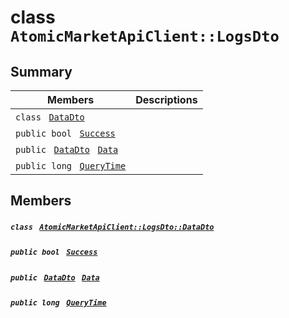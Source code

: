 # class `AtomicMarketApiClient::LogsDto` 

## Summary

 Members                                | Descriptions                                
----------------------------------------|---------------------------------------------
`class ` [`DataDto`](.github/workflows/documentation/md/AtomicMarketApiClient--LogsDto--DataDto.md#class_atomic_market_api_client_1_1_logs_dto_1_1_data_dto)        | 
`public bool ` [`Success`](#class_atomic_market_api_client_1_1_logs_dto_1a506fb037fbb6bfe8f254c021a2c3cfac) | 
`public ` [`DataDto`](.github/workflows/documentation/md/AtomicMarketApiClient--LogsDto--DataDto.md#class_atomic_market_api_client_1_1_logs_dto_1_1_data_dto)` ` [`Data`](#class_atomic_market_api_client_1_1_logs_dto_1a6ed89521b3da4f30d2ab82c36d0afd13) | 
`public long ` [`QueryTime`](#class_atomic_market_api_client_1_1_logs_dto_1a6cc7a06930fbe1e28eb7eed2599015c9) | 

## Members

##### `class ` [`AtomicMarketApiClient::LogsDto::DataDto`](.github/workflows/documentation/md/AtomicMarketApiClient--LogsDto--DataDto.md#class_atomic_market_api_client_1_1_logs_dto_1_1_data_dto) 

##### `public bool ` [`Success`](#class_atomic_market_api_client_1_1_logs_dto_1a506fb037fbb6bfe8f254c021a2c3cfac) 

##### `public ` [`DataDto`](.github/workflows/documentation/md/AtomicMarketApiClient--LogsDto--DataDto.md#class_atomic_market_api_client_1_1_logs_dto_1_1_data_dto)` ` [`Data`](#class_atomic_market_api_client_1_1_logs_dto_1a6ed89521b3da4f30d2ab82c36d0afd13) 

##### `public long ` [`QueryTime`](#class_atomic_market_api_client_1_1_logs_dto_1a6cc7a06930fbe1e28eb7eed2599015c9) 

